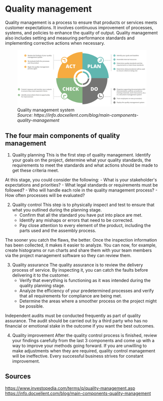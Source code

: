 # Quality management

Quality management is a process to ensure that products or services meets customer expectations. It involves continuous improvement of processes, systems, and policies to enhance the quality of output. Quality management also includes setting and measuring performance standards and implementing corrective actions when necessary.

<figure>
    <img src="../images/Four_components_QA.png">
    <figcaption>
        Quality management system <br>
        <i>Source: https://info.docxellent.com/blog/main-components-quality-management</i>
    </figcaption>
</figure>

## The four main components of quality management

1. Quality planning
This is the first step of quality management. Identify your goals on the project, determine what your quality standards, the requirements to meet the standards and what actions should be made to get these criteria meet.

At this stage, you could consider the following:
    - What is your stakeholder's expectations and priorities?
    - What legal standards or requirements must be followed?
    - Who will handle each role in the quality management process?
    - How often processes will be evaluated?

2. Quality control
This step is to physically inspect and test to ensure that what you outlined during the planning stage.
    - Confirm that all the standard you have put into place are met.
    - Identify any mishaps or errors that need to be corrected.
    - Pay close attention to every element of the product, including the parts used and the assembly process.

The sooner you catch the flaws, the better. Once the inspection information has been collected, it makes it easier to analyze. You can now, for example, create histograms or run charts and share them with your team members via the project management software so they can review them.

3. Quality assurance
The quality assurance is to review the delivery process of service. By inspecting it, you can catch the faults before delivering it to the customer.
    - Verify that everything is functioning as it was intended during the quality planning stage.
    - Analyze the efficiency of your predetermined processes and verify that all requirements for compliance are being met.
    - Determine the areas where a smoother process on the project might be possible.

Independent audits must be conducted frequently as part of quality assurance. The audit should be carried out by a third party who has no financial or emotional stake in the outcome if you want the best outcomes.

4. Quality improvement
After the quality control process is finished, review your findings carefully from the last 3 components and come up with a way to improve your methods going forward. If you are unwilling to make adjustments when they are required, quality control management will be ineffective. Every successful business strives for constant improvement.


## Sources
https://www.investopedia.com/terms/q/quality-management.asp
https://info.docxellent.com/blog/main-components-quality-management